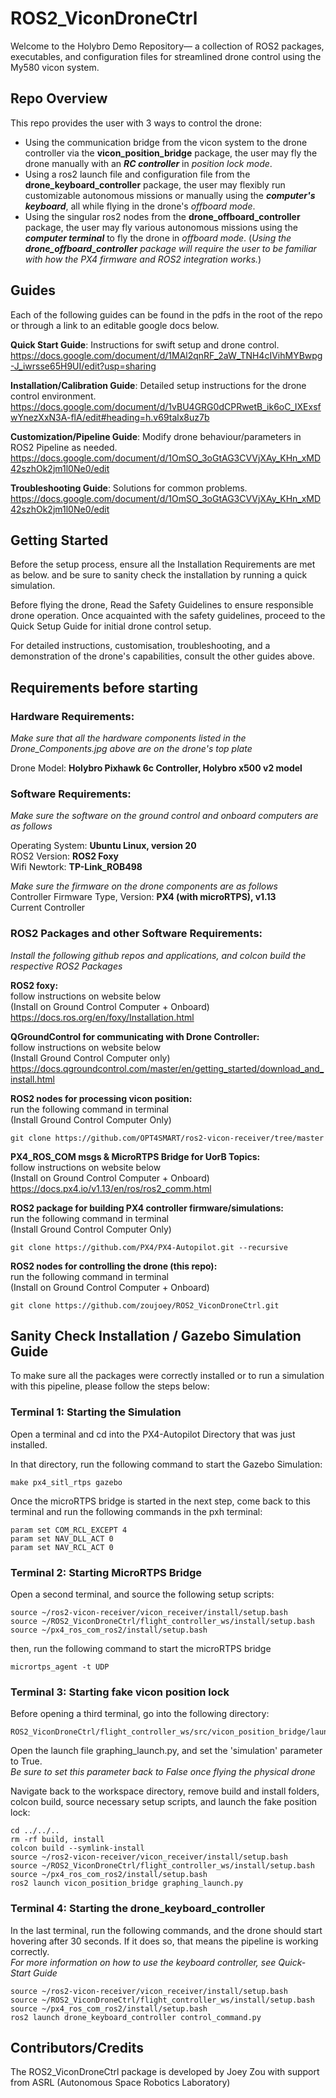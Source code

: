# ROS2_ViconDroneCtrl

Welcome to the Holybro Demo Repository— a collection of ROS2 packages, executables, and configuration files for streamlined drone control using the My580 vicon system. 

## Repo Overview

This repo provides the user with 3 ways to control the drone:
- Using the communication bridge from the vicon system to the drone controller via the **vicon_position_bridge** package, the user may fly the drone manually with an ***RC controller*** in *position lock mode*.
- Using a ros2 launch file and configuration file from the **drone_keyboard_controller** package, the user may flexibly run customizable autonomous missions or manually using the ***computer's keyboard***, all while flying in the drone's *offboard mode*.
- Using the singular ros2 nodes from the **drone_offboard_controller** package, the user may fly various autonomous missions using the ***computer terminal*** to fly the drone in *offboard mode*. 
(*Using the **drone_offboard_controller** package will require the user to be familiar with how the PX4 firmware and ROS2 integration works.*)
## Guides
Each of the following guides can be found in the pdfs in the root of the repo or through a link to an editable google docs below.

**Quick Start Guide**: Instructions for swift setup and drone control.  
https://docs.google.com/document/d/1MAl2qnRF_2aW_TNH4cIVihMYBwpg-J_iwrsse65H9UI/edit?usp=sharing 

**Installation/Calibration Guide**: Detailed setup instructions for the drone control 
environment.  
https://docs.google.com/document/d/1vBU4GRG0dCPRwetB_ik6oC_IXExsfwYnezXxN3A-flA/edit#heading=h.v69talx8uz7b 

**Customization/Pipeline Guide**: Modify drone behaviour/parameters in ROS2 Pipeline as needed.  
https://docs.google.com/document/d/1OmSO_3oGtAG3CVVjXAy_KHn_xMD42szhOk2jm1l0Ne0/edit

**Troubleshooting Guide**: Solutions for common problems.  
https://docs.google.com/document/d/1OmSO_3oGtAG3CVVjXAy_KHn_xMD42szhOk2jm1l0Ne0/edit
## Getting Started

Before the setup process, ensure all the Installation Requirements are met as below. and be sure to sanity check the installation by running a quick simulation. 

Before flying the drone, Read the Safety Guidelines to ensure responsible drone operation. Once acquainted with the safety guidelines, proceed to the Quick Setup Guide for initial drone control setup.

For detailed instructions, customisation, troubleshooting, and a demonstration of the drone's capabilities, consult the other guides above.

## Requirements before starting 
### Hardware Requirements:
*Make sure that all the hardware components listed in the Drone_Components.jpg above are on the drone's top plate*  

Drone Model: **Holybro Pixhawk 6c Controller, Holybro x500 v2 model**

### Software Requirements: 
*Make sure the software on the ground control and onboard computers are as follows*   

Operating System: **Ubuntu Linux, version 20**  
ROS2 Version: **ROS2 Foxy**  
Wifi Newtork: **TP-Link_ROB498**

*Make sure the firmware on the drone components are as follows*   
Controller Firmware Type, Version: **PX4 (with microRTPS), v1.13**  
Current Controller

### ROS2 Packages and other Software Requirements:  
*Install the following github repos and applications, and colcon build the respective ROS2 Packages*  

**ROS2 foxy:**  
follow instructions on website below  
(Install on Ground Control Computer + Onboard)  
https://docs.ros.org/en/foxy/Installation.html 

**QGroundControl for communicating with Drone Controller:**  
follow instructions on website below  
(Install Ground Control Computer only)
https://docs.qgroundcontrol.com/master/en/getting_started/download_and_install.html    

**ROS2 nodes for processing vicon position:**  
run the following command in terminal  
(Install Ground Control Computer Only)
```
git clone https://github.com/OPT4SMART/ros2-vicon-receiver/tree/master
```    
**PX4_ROS_COM msgs & MicroRTPS Bridge for UorB Topics:**  
follow instructions on website below  
(Install on Ground Control Computer + Onboard)  
https://docs.px4.io/v1.13/en/ros/ros2_comm.html  

**ROS2 package for building PX4 controller firmware/simulations:**  
run the following command in terminal  
(Install Ground Control Computer Only)

```
git clone https://github.com/PX4/PX4-Autopilot.git --recursive
```   
**ROS2 nodes for controlling the drone (this repo):**  
run the following command in terminal  
(Install on Ground Control Computer + Onboard)  
```
git clone https://github.com/zoujoey/ROS2_ViconDroneCtrl.git
```    

## Sanity Check Installation / Gazebo Simulation Guide
To make sure all the packages were correctly installed or to run a simulation with this pipeline, please follow the steps below:

### Terminal 1: Starting the Simulation
Open a terminal and cd into the PX4-Autopilot Directory that was just installed.

In that directory, run the following command to start the Gazebo Simulation:

```
make px4_sitl_rtps gazebo
```
Once the microRTPS bridge is started in the next step, come back to this terminal and run the following commands in the pxh terminal:
```
param set COM_RCL_EXCEPT 4
param set NAV_DLL_ACT 0
param set NAV_RCL_ACT 0
```

### Terminal 2: Starting MicroRTPS Bridge
Open a second terminal, and source the following setup scripts:

```
source ~/ros2-vicon-receiver/vicon_receiver/install/setup.bash
source ~/ROS2_ViconDroneCtrl/flight_controller_ws/install/setup.bash
source ~/px4_ros_com_ros2/install/setup.bash
```
then, run the following command to start the microRTPS bridge
```
micrortps_agent -t UDP
```

### Terminal 3: Starting fake vicon position lock
Before opening a third terminal, go into the following directory:
```
ROS2_ViconDroneCtrl/flight_controller_ws/src/vicon_position_bridge/launch
```
Open the launch file graphing_launch.py, and set the 'simulation' parameter to True.   
*Be sure to set this parameter back to False once flying the physical drone*

Navigate back to the workspace directory, remove build and install folders, colcon build, source necessary setup scripts, and launch the fake position lock:
```
cd ../../..
rm -rf build, install
colcon build --symlink-install
source ~/ros2-vicon-receiver/vicon_receiver/install/setup.bash
source ~/ROS2_ViconDroneCtrl/flight_controller_ws/install/setup.bash
source ~/px4_ros_com_ros2/install/setup.bash
ros2 launch vicon_position_bridge graphing_launch.py
```

### Terminal 4: Starting the drone_keyboard_controller
In the last terminal, run the following commands, and the drone should start hovering after 30 seconds. If it does so, that means the pipeline is working correctly.  
*For more information on how to use the keyboard controller, see Quick-Start Guide*
```
source ~/ros2-vicon-receiver/vicon_receiver/install/setup.bash
source ~/ROS2_ViconDroneCtrl/flight_controller_ws/install/setup.bash
source ~/px4_ros_com_ros2/install/setup.bash
ros2 launch drone_keyboard_controller control_command.py
```
## Contributors/Credits

The ROS2_ViconDroneCtrl package is developed by Joey Zou with support from ASRL (Autonomous Space Robotics Laboratory)
